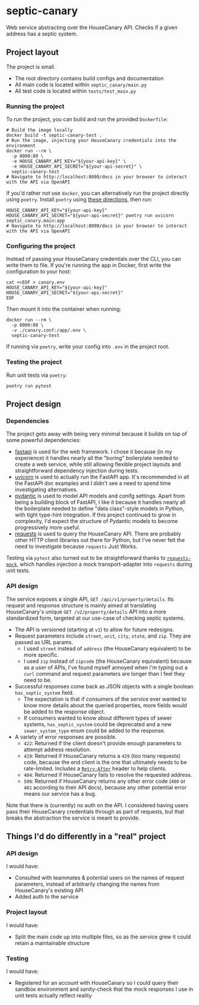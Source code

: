 # septic-canary
Web service abstracting over the HouseCanary API. Checks if a given address has a septic system.

## Project layout
The project is small.
* The root directory contains build configs and documentation
* All main code is located within `septic_canary/main.py`
* All test code is located within `tests/test_main.py`

### Running the project
To run the project, you can build and run the provided `Dockerfile`:

```shell
# Build the image locally
docker build -t septic-canary-test .
# Run the image, injecting your HouseCanary credentials into the environment
docker run --rm \
  -p 8000:80 \
  -e HOUSE_CANARY_API_KEY="${your-api-key}" \
  -e HOUSE_CANARY_API_SECRET="${your-api-secret}" \
  septic-canary-test
# Navigate to http://localhost:8000/docs in your browser to interact with the API via OpenAPI
```

If you'd rather not use `docker`, you can alternatively run the project directly using `poetry`.
Install `poetry` using [these directions](https://python-poetry.org/docs/master/#installation), then run:
```shell
HOUSE_CANARY_API_KEY="${your-api-key}" HOUSE_CANARY_API_SECRET="${your-api-secret}" poetry run uvicorn septic_canary.main:app
# Navigate to http://localhost:8000/docs in your browser to interact with the API via OpenAPI
```

### Configuring the project
Instead of passing your HouseCanary credentials over the CLI, you can write them to file. If you're running the app in
Docker, first write the configuration to your host:
```shell
cat <<EOF > canary.env
HOUSE_CANARY_API_KEY="${your-api-key}"
HOUSE_CANARY_API_SECRET="${your-api-secret}"
EOF
```
Then mount it into the container when running:
```shell
docker run --rm \
  -p 8000:80 \
  -v ./canary.conf:/app/.env \
  septic-canary-test
```

If running via `poetry`, write your config into `.env` in the project root.

### Testing the project
Run unit tests via `poetry`:
```shell
poetry run pytest
```

## Project design

### Dependencies
The project gets away with being very minimal because it builds on top of some powerful dependencies:

* [fastapi](https://fastapi.tiangolo.com/) is used for the web framework. I chose it because (in my experience)
  it handles nearly all the "boring" boilerplate needed to create a web service, while still allowing flexible
  project layouts and straightforward dependency injection during tests.
* [uvicorn](https://www.uvicorn.org/) is used to actually run the FastAPI app. It's recommended in all the FastAPI
  doc examples and I didn't see a need to spend time investigating alternatives.
* [pydantic](https://pydantic-docs.helpmanual.io/) is used to model API models and conifg settings. Apart from
  being a building block of FastAPI, I like it because it handles nearly all the boilerplate needed to define
  "data class"-style models in Python, with tight type-hint integration. If this project continued to grow in
  complexity, I'd expect the structure of Pydantic models to become progressively more useful.
* [requests](https://docs.python-requests.org/en/master/index.html) is used to query the HouseCanary API. There
  are probably other HTTP client libraries out there for Python, but I've never felt the need to investigate because
  `requests` Just Works.

Testing via `pytest` also turned out to be straightforward thanks to [`requests-mock`](https://requests-mock.readthedocs.io/en/latest/),
which handles injection a mock transport-adapter into `requests` during unit tests.

### API design
The service exposes a single API, `GET /api/v1/property/details`. Its request and response structure is mainly aimed at
translating HouseCanary's unique `GET /v2/property/details` API into a more standardized form, targeted at our use-case
of checking septic systems.
* The API is versioned (starting at `v1`) to allow for future redesigns.
* Request parameters include `street`, `unit`, `city`, `state`, and `zip`. They are passed as URL params.
  * I used `street` instead of `address` (the HouseCanary equivalent) to be more specific.
  * I used `zip` instead of `zipcode` (the HouseCanary equivalent) because as a user of APIs, I've found myself annoyed
    when I'm typing out a `curl` command and request parameters are longer than I feel they need to be.
* Successful responses come back as JSON objects with a single boolean `has_septic_system` field.
  * The expectation is that if consumers of the service ever wanted to know more details about the queried properties,
    more fields would be added to the response object.
  * If consumers wanted to know about different types of sewer systems, `has_septic_system` could be deprecated and
    a new `sewer_system_type` enum could be added to the response.
* A variety of error responses are possible.
  * `422`: Returned if the client doesn't provide enough parameters to attempt address resolution.
  * `429`: Returned if HouseCanary returns a `429` (too many requests) code, because the end client is the one that
    ultimately needs to be rate-limited. Includes a [`Retry-After`](https://developer.mozilla.org/en-US/docs/Web/HTTP/Headers/Retry-After)
    header to help clients.
  * `404`: Returned if HouseCanary fails to resolve the requested address.
  * `500`: Returned if HouseCanary returns any other error code (`400` or `401` according to their API docs), because
    any other potential error means our service has a bug.

Note that there is (currently) no auth on the API. I considered having users pass their HouseCanary credentials through
as part of requests, but that breaks the abstraction the service is meant to provide.

## Things I'd do differently in a "real" project

### API design
I would have:
* Consulted with teammates & potential users on the names of request parameters, instead of arbitrarily
  changing the names from HouseCanary's existing API
* Added auth to the service

### Project layout
I would have:
* Split the main code up into multiple files, so as the service grew it could retain a maintainable structure

### Testing
I would have:
* Registered for an account with HouseCanary so I could query their sandbox environment and sanity-check that
  the mock responses I use in unit tests actually reflect reality
